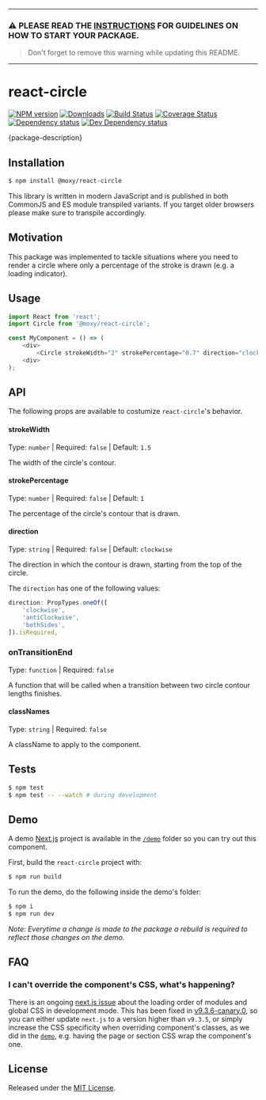 -------
### ⚠️  PLEASE READ THE [INSTRUCTIONS](/INSTRUCTIONS.md) FOR GUIDELINES ON HOW TO START YOUR PACKAGE.
> Don't forget to remove this warning while updating this README.
-------

# react-circle

[![NPM version][npm-image]][npm-url] [![Downloads][downloads-image]][npm-url] [![Build Status][build-status-image]][build-status-url] [![Coverage Status][codecov-image]][codecov-url] [![Dependency status][david-dm-image]][david-dm-url] [![Dev Dependency status][david-dm-dev-image]][david-dm-dev-url]

[npm-url]:https://npmjs.org/package/@moxy/react-circle
[downloads-image]:https://img.shields.io/npm/dm/@moxy/react-circle.svg
[npm-image]:https://img.shields.io/npm/v/@moxy/react-circle.svg
[build-status-url]:https://github.com/moxystudio/react-circle/actions
[build-status-image]:https://img.shields.io/github/workflow/status/moxystudio/react-circle/Node%20CI/master
[codecov-url]:https://codecov.io/gh/moxystudio/react-circle
[codecov-image]:https://img.shields.io/codecov/c/github/moxystudio/react-circle/master.svg
[david-dm-url]:https://david-dm.org/moxystudio/react-circle
[david-dm-image]:https://img.shields.io/david/moxystudio/react-circle.svg
[david-dm-dev-url]:https://david-dm.org/moxystudio/react-circle?type=dev
[david-dm-dev-image]:https://img.shields.io/david/dev/moxystudio/react-circle.svg

{package-description}

## Installation

```sh
$ npm install @moxy/react-circle
```

This library is written in modern JavaScript and is published in both CommonJS and ES module transpiled variants. If you target older browsers please make sure to transpile accordingly.

## Motivation

This package was implemented to tackle situations where you need to render a circle where only a percentage of the stroke is drawn (e.g. a loading indicator).

## Usage

```js
import React from 'react';
import Circle from '@moxy/react-circle';

const MyComponent = () => (
    <div>
        <Circle strokeWidth="2" strokePercentage="0.7" direction="clockwise" />
    <div>
);
```

## API

The following props are available to costumize `react-circle`'s behavior.

#### strokeWidth

Type: `number` | Required: `false` | Default: `1.5`

The width of the circle's contour.

#### strokePercentage

Type: `number` | Required: `false` | Default: `1`

The percentage of the circle's contour that is drawn.

#### direction

Type: `string` | Required: `false` | Default: `clockwise`

The direction in which the contour is drawn, starting from the top of the circle.

The `direction` has one of the following values:
```js
direction: PropTypes.oneOf([
    'clockwise',
    'antiClockwise',
    'bothSides',
]).isRequired,
```

### onTransitionEnd

Type: `function` | Required: `false`

A function that will be called when a transition between two circle contour lengths finishes.

#### classNames

Type: `string` | Required: `false`

A className to apply to the component.

## Tests

```sh
$ npm test
$ npm test -- --watch # during development
```

## Demo

A demo [Next.js](https://nextjs.org/) project is available in the [`/demo`](./demo) folder so you can try out this component.

First, build the `react-circle` project with:

```sh
$ npm run build
```

To run the demo, do the following inside the demo's folder:

```sh
$ npm i
$ npm run dev
```

*Note: Everytime a change is made to the package a rebuild is required to reflect those changes on the demo.*

## FAQ

### I can't override the component's CSS, what's happening?

There is an ongoing [next.js issue](https://github.com/zeit/next.js/issues/10148) about the loading order of modules and global CSS in development mode. This has been fixed in [v9.3.6-canary.0](https://github.com/zeit/next.js/releases/tag/v9.3.6-canary.0), so you can either update `next.js` to a version higher than `v9.3.5`, or simply increase the CSS specificity when overriding component's classes, as we did in the [`demo`](./demo/pages/index.module.css), e.g. having the page or section CSS wrap the component's one.

## License

Released under the [MIT License](https://www.opensource.org/licenses/mit-license.php).
